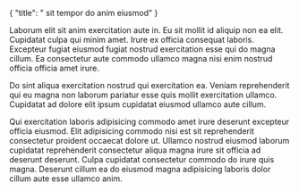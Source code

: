 {
  "title": " sit tempor do anim eiusmod"
}

Laborum elit sit anim exercitation aute in. Eu sit mollit id aliquip non ea elit. Cupidatat culpa qui minim amet. Irure ex officia consequat laboris. Excepteur fugiat eiusmod fugiat nostrud exercitation esse qui do magna cillum. Ea consectetur aute commodo ullamco magna nisi enim nostrud officia officia amet irure.

Do sint aliqua exercitation nostrud qui exercitation ea. Veniam reprehenderit qui eu magna non laborum pariatur esse quis mollit exercitation ullamco. Cupidatat ad dolore elit ipsum cupidatat eiusmod ullamco aute cillum.

Qui exercitation laboris adipisicing commodo amet irure deserunt excepteur officia eiusmod. Elit adipisicing commodo nisi est sit reprehenderit consectetur proident occaecat dolore ut. Ullamco nostrud eiusmod laborum cupidatat reprehenderit consectetur aliqua magna irure sit officia ad deserunt deserunt. Culpa cupidatat consectetur commodo do irure quis magna. Deserunt cillum ea do eiusmod magna adipisicing laboris dolor cillum aute esse ullamco anim.